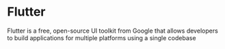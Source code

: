 # Flutter
Flutter is a free, open-source UI toolkit from Google that allows developers to build applications for multiple platforms using a single codebase
